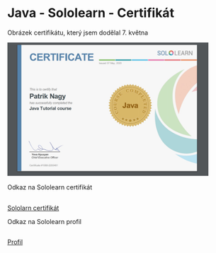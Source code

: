  # Java - Sololearn - Certifikát
 
 Obrázek certifikátu, který jsem dodělal 7. května
 
<img src="1.jpg" width="90%">

Odkaz na Sololearn certifikát

## 
[Sololarn certifikát](https://www.sololearn.com/Certificate/1068-2293461/pdf/)

Odkaz na Sololearn profil
##
[Profil](https://www.sololearn.com/Profile/2293461)

